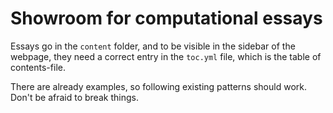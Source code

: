# Showroom for computational essays

Essays go in the `content` folder, and to be visible in the sidebar of the webpage, they need a correct entry in the `toc.yml` file, which is the table of contents-file. 

There are already examples, so following existing patterns should work. Don't be afraid to break things. 



